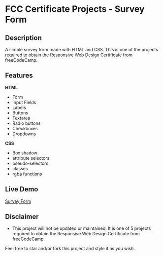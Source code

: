 # FCC Certificate Projects - Survey Form

## Description

A simple survey form made with HTML and CSS. This is one of the projects required to obtain the Responsive Web Design Certificate from freeCodeCamp.

## Features

**HTML**

-   Form
-   Input Fields
-   Labels
-   Buttons
-   Textarea
-   Radio buttons
-   Checkboxes
-   Dropdowns

**CSS**

-   Box shadow
-   attribute selectors
-   pseudo-selectors
-   classes
-   rgba functions

## Live Demo

[Survey Form](https://eddking-qs.github.io/FCC-Survey_Form/)

## Disclaimer

-   This project will not be updated or maintained. It is one of 5 projects required to obtain the Responsive Web Design Certificate from freeCodeCamp.

Feel free to star and/or fork this project and style it as you wish.

